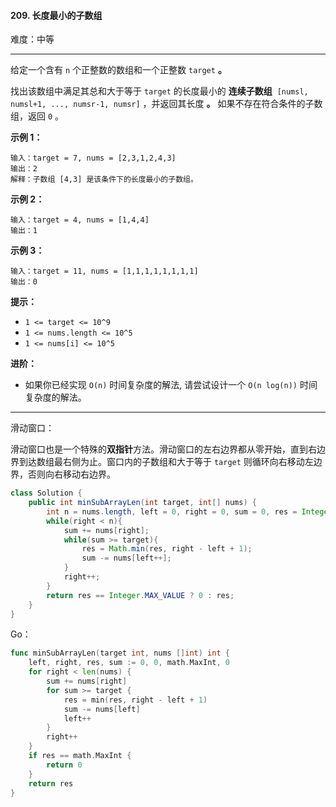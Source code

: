 #### 209. 长度最小的子数组

难度：中等

---

给定一个含有 `n` 个正整数的数组和一个正整数 `target`  **。** 

找出该数组中满足其总和大于等于 `target` 的长度最小的  **连续子数组**  `[numsl, numsl+1, ..., numsr-1, numsr]` ，并返回其长度 **。** 如果不存在符合条件的子数组，返回 `0` 。

 **示例 1：** 

```
输入：target = 7, nums = [2,3,1,2,4,3]
输出：2
解释：子数组 [4,3] 是该条件下的长度最小的子数组。
```

 **示例 2：** 

```
输入：target = 4, nums = [1,4,4]
输出：1
```

 **示例 3：** 

```
输入：target = 11, nums = [1,1,1,1,1,1,1,1]
输出：0
```

 **提示：** 

*   `1 <= target <= 10^9`
*   `1 <= nums.length <= 10^5`
*   `1 <= nums[i] <= 10^5`

 **进阶：** 

*   如果你已经实现 `O(n)` 时间复杂度的解法, 请尝试设计一个 `O(n log(n))` 时间复杂度的解法。

---

滑动窗口：

滑动窗口也是一个特殊的**双指针**方法。滑动窗口的左右边界都从零开始，直到右边界到达数组最右侧为止。窗口内的子数组和大于等于 `target` 则循环向右移动左边界，否则向右移动右边界。

```Java
class Solution {
    public int minSubArrayLen(int target, int[] nums) {
        int n = nums.length, left = 0, right = 0, sum = 0, res = Integer.MAX_VALUE;
        while(right < n){
            sum += nums[right];
            while(sum >= target){
                res = Math.min(res, right - left + 1);
                sum -= nums[left++];
            }
            right++;
        }
        return res == Integer.MAX_VALUE ? 0 : res;
    }
}
```



Go：

```go
func minSubArrayLen(target int, nums []int) int {
    left, right, res, sum := 0, 0, math.MaxInt, 0
    for right < len(nums) {
        sum += nums[right]
        for sum >= target {
            res = min(res, right - left + 1)
            sum -= nums[left]
            left++
        }
        right++
    }
    if res == math.MaxInt {
        return 0
    }
    return res
}
```

